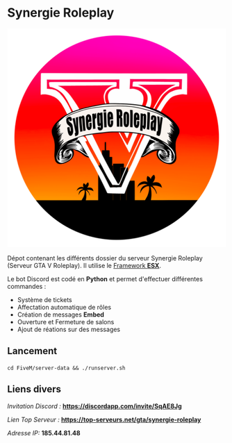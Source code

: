 # Synergie Roleplay

<p align="center">
  <img src="Discord/ressources/img/logo_rond.png" alt="Synergie"/>
</p>


Dépot contenant les différents dossier du serveur Synergie Roleplay (Serveur GTA V Roleplay). Il utilise le [Framework **ESX**](https://forum.cfx.re/t/release-esx-base/39881).

Le bot Discord est codé en **Python** et permet d'effectuer différentes commandes :
- Système de tickets
- Affectation automatique de rôles
- Création de messages **Embed**
- Ouverture et Fermeture de salons
- Ajout de réations sur des messages

## Lancement

```shell
cd FiveM/server-data && ./runserver.sh
```

## Liens divers

*Invitation Discord :* **https://discordapp.com/invite/SqAE8Jg**

*Lien Top Serveur :* **https://top-serveurs.net/gta/synergie-roleplay**

*Adresse IP:* **185.44.81.48**
